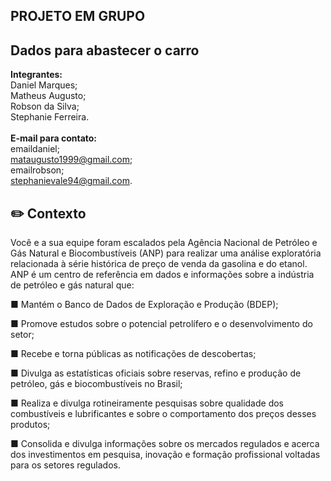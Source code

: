 ## PROJETO EM GRUPO ##
## Dados para abastecer o carro ##
**Integrantes:** <br>
Daniel Marques; <br>
Matheus Augusto; <br>
Robson da Silva; <br>
Stephanie Ferreira. <br><br>
**E-mail para contato:** <br>
emaildaniel; <br>
mataugusto1999@gmail.com; <br>
emailrobson; <br>
stephanievale94@gmail.com. <br>

## :pencil2: Contexto ##

Você e a sua equipe foram escalados pela Agência Nacional de Petróleo e Gás Natural e
Biocombustíveis (ANP) para realizar uma análise exploratória relacionada à série
histórica de preço de venda da gasolina e do etanol. ANP é um centro de referência
em dados e informações sobre a indústria de petróleo e gás natural que:

■ Mantém o Banco de Dados de Exploração e Produção (BDEP);

■ Promove estudos sobre o potencial petrolífero e o desenvolvimento do setor;

■ Recebe e torna públicas as notificações de descobertas;

■ Divulga as estatísticas oficiais sobre reservas, refino e produção de petróleo, gás e
biocombustíveis no Brasil;

■ Realiza e divulga rotineiramente pesquisas sobre qualidade dos combustíveis e
lubrificantes e sobre o comportamento dos preços desses produtos;

■ Consolida e divulga informações sobre os mercados regulados e acerca dos
investimentos em pesquisa, inovação e formação profissional voltadas para os
setores regulados. 
